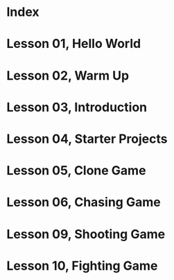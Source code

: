 # Index

# Lesson 01, Hello World

# Lesson 02, Warm Up

# Lesson 03, Introduction

# Lesson 04, Starter Projects

# Lesson 05, Clone Game

# Lesson 06, Chasing Game

# Lesson 09, Shooting Game

# Lesson 10, Fighting Game
